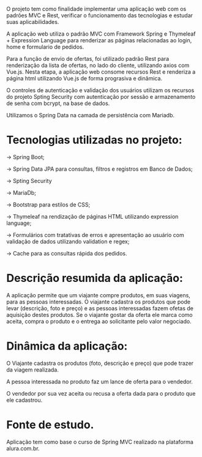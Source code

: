 O projeto tem como finalidade implementar uma aplicação web com os padrões MVC e Rest, verificar o funcionamento das tecnologias e estudar suas aplicabilidades. 

A aplicação web utiliza o padrão MVC com Framework Spring e Thymeleaf + Expression Language para renderizar as páginas relacionadas ao login, home e formulario de pedidos. 

Para a função de envio de ofertas, foi utilizado padrão Rest para renderização da lista de ofertas, no lado do cliente, utilizando axios com Vue.js. Nesta etapa, a aplicação web consome recursos Rest e renderiza a página html utilizando Vue.js de forma prograsiva e dinâmica. 

O controles de autenticação e validação dos usuários utilizam os recursos do projeto Spting Security com autenticação por sessão e armazenamento de senha com bcrypt, na base de dados.

Utilizamos o Spring Data na camada de persistência com Mariadb.

# Tecnologias utilizadas no projeto:
 -> Spring Boot;
 
 -> Spring Data JPA para consultas, filtros e registros em Banco de Dados;
 
 -> Spting Security
 
 -> MariaDb;
 
 -> Bootstrap para estilos de CSS;
 
 -> Thymeleaf na rendização de páginas HTML utilizando expression language;
 
 -> Formulários com tratativas de erros e apresentação ao usuário com validação de dados utilizando validation e regex;
 
 -> Cache para as consultas rápida dos pedidos.
  
# Descrição resumida da aplicação:

A aplicação permite que um viajante compre produtos, em suas viagens, para as pessoas interessadas. O viajante cadastra os produtos que pode levar (descrição, foto e preço) e as pessoas interessadas fazem ofetas de aquisição destes produtos. Se o viajante gostar da oferta ele marca como aceita, compra o produto e o entrega ao solicitante pelo valor negociado.

# Dinâmica da aplicação:

 O Viajante cadastra os produtos (foto, descrição e preço) que pode trazer da viagem realizada.
 
 A pessoa interessada no produto faz um lance de oferta para o vendedor. 
 
 O vendedor por sua vez aceita ou recusa a oferta dada para o produto que ele cadastrou. 
  
 # Fonte de estudo. 
 Aplicação tem como base o curso de Spring MVC realizado na plataforma alura.com.br.
